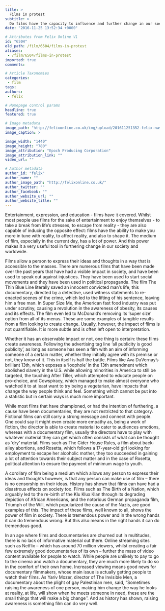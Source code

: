 ```yaml
---
title: >
  Films in protest
subtitle: >
  Do films have the capacity to influence and further change in our society and worldwide? From films like Cowspiracy to the infamous Triumph of the Will, history answers the question with a resounding, ‘yes’.
date: "2016-11-25 13:52:34 +0000"

# Attributes from Felix Online V1
id: "6504"
old_path: /film/6504/films-in-protest
aliases:
 - /film/6504/films-in-protest
imported: true
comments:

# Article Taxonomies
categories:
 - film
tags:
authors:
 - felix

# Homepage control params
headline: true
featured: true

# Image metadata
image_path: "http://felixonline.co.uk/img/upload/201611251352-felix-nascita-di-una-nazione-the-birth-of-a-nation-1915-david-wark-griffith-01.jpg"
image_caption: >

image_width: "1440"
image_height: "780"
image_attribution: "Epoch Producing Corporation"
image_attribution_link: ""
video_url: ""

# Author metadata
author_id: "felix"
author_name: ""
author_image_path: "http://felixonline.co.uk/"
author_twitter: ""
author_facebook: ""
author_website_url: ""
author_website_title: ""
---
```


Entertainment, expression, and education - films have it covered. Whilst most people use films for the sake of entertainment to enjoy themselves - to take a break from life’s stresses, to escape from reality - they are also capable of inducing the opposite effect: films have the ability to make you more in tune with reality, to affect reality, and also to shape it. The medium of film, especially in the current day, has a lot of power. And this power makes it a very useful tool in furthering change in our society and worldwide.

Films allow a person to express their ideas and thoughts in a way that is accessible to the masses. There are numerous films that have been made over the past years that have had a visible impact in society, and have been used to speak out against injustices. They have been used to start social movements and they have been used in political propaganda. The film The Thin Blue Line literally saved an innocent convicted man’s life; this documentary, directed by a detective, used witness statements to re-enacted scenes of the crime, which led to the lifting of his sentence, leaving him a free man. In Super Size Me, the American fast food industry was put under scrutiny, causing a revolution in the awareness of obesity, its causes and its effects. The film even led to McDonald’s removing its ‘super size’ option from all of its menus. These are some examples of tangible results from a film looking to create change. Usually, however, the impact of films is not quantifiable. It is more subtle and is often left open to interpretation.

Whether it has an observable impact or not, one thing is certain: these films create awareness. Following the advertising tag line ‘all publicity is good publicity’, as long as someone has seen a film with an aim of informing someone of a certain matter, whether they initially agree with its premise or not, they know of it. This in itself is half the battle. Films like Ava DuVernay’s brilliant 13th, which exposes a ‘loophole’ in the 13th amendment which abolished slavery in the U.S. while allowing minorities in America to still be targeted, the touching After Tiller, which attempted to educate people on pro-choice, and Cowspiracy, which managed to make almost everyone who watched it to at least want to try being a vegetarian, have impacts that change the way people think and feel. Something which cannot be put into a statistic but in certain ways is much more important.

While most films that have championed, or had the intention of furthering, a cause have been documentaries, they are not restricted to that category. Fictional films can still carry a strong message and connect with people. One could say it might even create more empathy as, being a work of fiction, the director is able to create material to cater to audiences emotions, whereas with a documentary film, usually the directors have to play with whatever material they can get which often consists of what can be thought as ‘dry’ material. Films such as The Cider House Rules, a film about back-alley abortions, and Rosetta, which follows a 17-year-old girl looking for employment to escape her alcoholic mother, they too succeeded in gaining a lot of attention towards their subject matter and in the case of Rosetta, political attention to ensure the payment of minimum wage to youth.

A corollary of film being a medium which allows any person to express their ideas and thoughts however, is that any person can make use of film – there is no censorship on their ideas. History has shown that films can have had a disastrous effects on society too. Films such as The Birth of a Nation, which arguably led to the re-birth of the Klu Klux Klan through its degrading depiction of African Americans, and the notorious German propaganda film, Triumph of the Will, which popularized the cause of the Nazis, are good examples of this. The impact of these films, well known to all, shows the power of film in society. There is tremendous power and in the wrong hands it can do tremendous wrong. But this also means in the right hands it can do tremendous good.

In an age where films and documentaries are churned out in multitudes, there is no lack of informative material out there. Online streaming sites such as Netflix – which has around 70 million viewers, whilst creating a fair few extremely good documentaries of its own – further the mass of video content available for people to watch. While people are unlikely to pay to go to the cinema and watch a documentary, they are much more likely to do so in the comfort of their own home. Increased viewing means good news for documentary filmmakers, whose main issue is actually getting people to watch their films. As Yariv Mozer, director of The Invisible Men, a documentary about the plight of gay Palestinian men, said, “Sometimes raising the awareness of one person, making him change the way he looks at reality, at life, will show when he meets someone in need, these are the small things that will make a big change’’. And as history has shown, raising awareness is something film can do very well.
